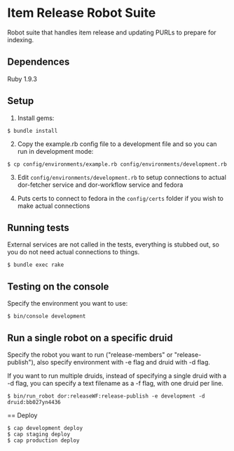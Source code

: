 # Item Release Robot Suite

Robot suite that handles item release and updating PURLs to prepare for indexing.

## Dependences

Ruby 1.9.3

## Setup

1. Install gems:

```console
$ bundle install
```

2. Copy the example.rb config file to a development file and so you can run in development mode:

```console
$ cp config/environments/example.rb config/environments/development.rb
```

3. Edit `config/environments/development.rb` to setup connections to actual dor-fetcher service and dor-workflow service and fedora

4. Puts certs to connect to fedora in the `config/certs` folder if you wish to make actual connections

## Running tests

External services are not called in the tests, everything is stubbed out, so you do not need actual connections to things.

```console
$ bundle exec rake
```

## Testing on the console

Specify the environment you want to use:

```console
$ bin/console development  
```

## Run a single robot on a specific druid

Specify the robot you want to run ("release-members" or "release-publish"), also specify environment with -e flag and druid with -d flag.

If you want to run multiple druids, instead of specifying a single druid with a -d flag, you can specify a text filename as a -f flag, with one druid per line.

```console
$ bin/run_robot dor:releaseWF:release-publish -e development -d druid:bb027yn4436
```

== Deploy

```console
$ cap development deploy
$ cap staging deploy
$ cap production deploy
```



